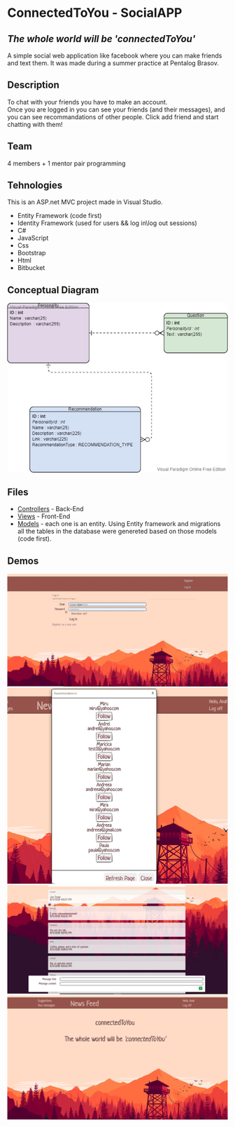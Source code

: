 # ConnectedToYou - SocialAPP
## _The whole world will be 'connectedToYou'_
A simple social web application  like facebook where you can make friends and text them. It was made during a summer practice at Pentalog Brasov.

## Description
To chat with your friends you have to make an account.\
Once you are logged in you can see your friends (and their messages), and you can see recommandations of other people. Click add friend and start chatting with them!

## Team
4 members + 1 mentor
pair programming

## Tehnologies
This is an ASP.net MVC project  made in Visual Studio.
* Entity Framework (code first)
* Identity Framework (used for users && log in\log out sessions)
* C#
* JavaScript
* Css
* Bootstrap
* Html
* Bitbucket

## Conceptual Diagram
![DC](https://github.com/iuga-paula/Personality_type_app/blob/Photos/Conceptual_Diagram.jpg)

## Files
* [Controllers](https://github.com/iuga-paula/SocialApp/tree/master/Controllers) -  Back-End
* [Views](https://github.com/iuga-paula/SocialApp/tree/master/Views) - Front-End
* [Models](https://github.com/iuga-paula/SocialApp/tree/master/Models) - each one is an entity. Using Entity framework and migrations all the tables in the database were genereted based on those models (code first).

## Demos
![Home_page](https://github.com/iuga-paula/SocialApp/blob/Demos-%26%26-screenshots/Home_page.JPG)
![Recommendations](https://github.com/iuga-paula/SocialApp/blob/Demos-%26%26-screenshots/Recommendations.JPG)
![Chat_page](https://github.com/iuga-paula/SocialApp/blob/Demos-%26%26-screenshots/Chat.JPG)
![Welcome_page](https://github.com/iuga-paula/SocialApp/blob/Demos-%26%26-screenshots/Welcome_page.JPG)
